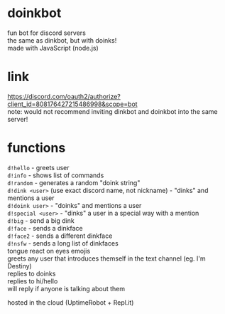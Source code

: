 # doinkbot
fun bot for discord servers \
the same as dinkbot, but with doinks! \
made with JavaScript (node.js)

# link
https://discord.com/oauth2/authorize?client_id=808176427215486998&scope=bot \
note: would not recommend inviting dinkbot and doinkbot into the same server!

# functions
`d!hello` - greets user \
`d!info` - shows list of commands \
`d!random` - generates a random "doink string" \
`d!dink <user>` (use exact discord name, not nickname) - "dinks" and mentions a user \
`d!doink user>` - "doinks" and mentions a user\
`d!special <user>` - "dinks" a user in a special way with a mention \
`d!big` - send a big dink \
`d!face` - sends a dinkface\
`d!face2` - sends a different dinkface \
`d!nsfw` - sends a long list of dinkfaces \
tongue react on eyes emojis\
greets any user that introduces themself in the text channel (eg. I'm Destiny) \
replies to doinks \
replies to hi/hello \
will reply if anyone is talking about them

hosted in the cloud (UptimeRobot + Repl.it)
